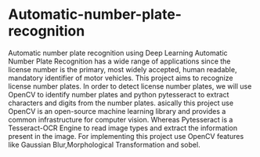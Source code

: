 # Automatic-number-plate-recognition
Automatic number plate recognition using Deep Learning
Automatic Number Plate Recognition has a wide range of applications since the license number is the primary, most widely accepted, human readable, mandatory identifier of motor vehicles.
This project aims to recognize license number plates. In order to detect license number plates, we will use OpenCV to identify number plates and python pytesseract to extract characters and digits from the number plates.
asically this project use OpenCV is an open-source machine learning library and provides a common infrastructure for computer vision. Whereas Pytesseract is a Tesseract-OCR Engine to read image types and extract the information present in the image.
For implementing this project use OpenCV features like Gaussian Blur,Morphological Transformation and sobel.
